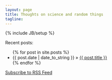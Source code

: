 ```yaml
---
layout: page
title: Thoughts on science and random things
tagline: 
---
```

{% include JB/setup %}

Recent posts:

<ul class="posts">
  {% for post in site.posts %}
    <li><span>{{ post.date | date_to_string }}</span> &raquo; <a href="{{ BASE_PATH }}{{ post.url }}">{{ post.title }}</a></li>
  {% endfor %}
</ul>

<a href="feed.xml">Subscribe to RSS Feed</a>
